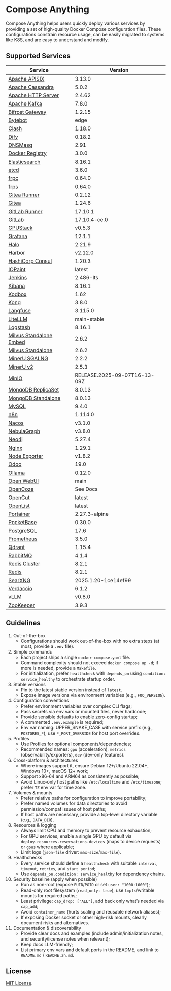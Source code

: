 # Compose Anything

Compose Anything helps users quickly deploy various services by providing a set of high-quality Docker Compose configuration files. These configurations constrain resource usage, can be easily migrated to systems like K8S, and are easy to understand and modify.

## Supported Services

| Service                                                  | Version                      |
| -------------------------------------------------------- | ---------------------------- |
| [Apache APISIX](./src/apisix)                            | 3.13.0                       |
| [Apache Cassandra](./src/cassandra)                      | 5.0.2                        |
| [Apache HTTP Server](./src/apache)                       | 2.4.62                       |
| [Apache Kafka](./src/kafka)                              | 7.8.0                        |
| [Bifrost Gateway](./src/bifrost-gateway)                 | 1.2.15                       |
| [Bytebot](./src/bytebot)                                 | edge                         |
| [Clash](./src/clash)                                     | 1.18.0                       |
| [Dify](./src/dify)                                       | 0.18.2                       |
| [DNSMasq](./src/dnsmasq)                                 | 2.91                         |
| [Docker Registry](./src/docker-registry)                 | 3.0.0                        |
| [Elasticsearch](./src/elasticsearch)                     | 8.16.1                       |
| [etcd](./src/etcd)                                       | 3.6.0                        |
| [frpc](./src/frpc)                                       | 0.64.0                       |
| [frps](./src/frps)                                       | 0.64.0                       |
| [Gitea Runner](./src/gitea-runner)                       | 0.2.12                       |
| [Gitea](./src/gitea)                                     | 1.24.6                       |
| [GitLab Runner](./src/gitlab-runner)                     | 17.10.1                      |
| [GitLab](./src/gitlab)                                   | 17.10.4-ce.0                 |
| [GPUStack](./src/gpustack)                               | v0.5.3                       |
| [Grafana](./src/grafana)                                 | 12.1.1                       |
| [Halo](./src/halo)                                       | 2.21.9                       |
| [Harbor](./src/harbor)                                   | v2.12.0                      |
| [HashiCorp Consul](./src/consul)                         | 1.20.3                       |
| [IOPaint](./src/io-paint)                                | latest                       |
| [Jenkins](./src/jenkins)                                 | 2.486-lts                    |
| [Kibana](./src/kibana)                                   | 8.16.1                       |
| [Kodbox](./src/kodbox)                                   | 1.62                         |
| [Kong](./src/kong)                                       | 3.8.0                        |
| [Langfuse](./src/langfuse)                               | 3.115.0                      |
| [LiteLLM](./src/litellm)                                 | main-stable                  |
| [Logstash](./src/logstash)                               | 8.16.1                       |
| [Milvus Standalone Embed](./src/milvus-standalone-embed) | 2.6.2                        |
| [Milvus Standalone](./src/milvus-standalone)             | 2.6.2                        |
| [MinerU SGALNG](./src/mineru-sgalng)                     | 2.2.2                        |
| [MinerU v2](./src/mineru-v2)                             | 2.5.3                        |
| [MinIO](./src/minio)                                     | RELEASE.2025-09-07T16-13-09Z |
| [MongoDB ReplicaSet](./src/mongodb-replicaset)           | 8.0.13                       |
| [MongoDB Standalone](./src/mongodb-standalone)           | 8.0.13                       |
| [MySQL](./src/mysql)                                     | 9.4.0                        |
| [n8n](./src/n8n)                                         | 1.114.0                      |
| [Nacos](./src/nacos)                                     | v3.1.0                       |
| [NebulaGraph](./src/nebulagraph)                         | v3.8.0                       |
| [Neo4j](./src/neo4j)                                     | 5.27.4                       |
| [Nginx](./src/nginx)                                     | 1.29.1                       |
| [Node Exporter](./src/node-exporter)                     | v1.8.2                       |
| [Odoo](./src/odoo)                                       | 19.0                         |
| [Ollama](./src/ollama)                                   | 0.12.0                       |
| [Open WebUI](./src/open-webui)                           | main                         |
| [OpenCoze](./src/opencoze)                               | See Docs                     |
| [OpenCut](./src/opencut)                                 | latest                       |
| [OpenList](./src/openlist)                               | latest                       |
| [Portainer](./src/portainer)                             | 2.27.3-alpine                |
| [PocketBase](./src/pocketbase)                           | 0.30.0                       |
| [PostgreSQL](./src/postgres)                             | 17.6                         |
| [Prometheus](./src/prometheus)                           | 3.5.0                        |
| [Qdrant](./src/qdrant)                                   | 1.15.4                       |
| [RabbitMQ](./src/rabbitmq)                               | 4.1.4                        |
| [Redis Cluster](./src/redis-cluster)                     | 8.2.1                        |
| [Redis](./src/redis)                                     | 8.2.1                        |
| [SearXNG](./src/searxng)                                 | 2025.1.20-1ce14ef99          |
| [Verdaccio](./src/verdaccio)                             | 6.1.2                        |
| [vLLM](./src/vllm)                                       | v0.8.0                       |
| [ZooKeeper](./src/zookeeper)                             | 3.9.3                        |

## Guidelines

1. Out-of-the-box
    - Configurations should work out-of-the-box with no extra steps (at most, provide a `.env` file).
2. Simple commands
    - Each project ships a single `docker-compose.yaml` file.
    - Command complexity should not exceed `docker compose up -d`; if more is needed, provide a `Makefile`.
    - For initialization, prefer `healthcheck` with `depends_on` using `condition: service_healthy` to orchestrate startup order.
3. Stable versions
    - Pin to the latest stable version instead of `latest`.
    - Expose image versions via environment variables (e.g., `FOO_VERSION`).
4. Configuration conventions
    - Prefer environment variables over complex CLI flags;
    - Pass secrets via env vars or mounted files, never hardcode;
    - Provide sensible defaults to enable zero-config startup;
    - A commented `.env.example` is required;
    - Env var naming: UPPER_SNAKE_CASE with service prefix (e.g., `POSTGRES_*`); use `*_PORT_OVERRIDE` for host port overrides.
5. Profiles
    - Use Profiles for optional components/dependencies;
    - Recommended names: `gpu` (acceleration), `metrics` (observability/exporters), `dev` (dev-only features).
6. Cross-platform & architectures
    - Where images support it, ensure Debian 12+/Ubuntu 22.04+, Windows 10+, macOS 12+ work;
    - Support x86-64 and ARM64 as consistently as possible;
    - Avoid Linux-only host paths like `/etc/localtime` and `/etc/timezone`; prefer `TZ` env var for time zone.
7. Volumes & mounts
    - Prefer relative paths for configuration to improve portability;
    - Prefer named volumes for data directories to avoid permission/compat issues of host paths;
    - If host paths are necessary, provide a top-level directory variable (e.g., `DATA_DIR`).
8. Resources & logging
    - Always limit CPU and memory to prevent resource exhaustion;
    - For GPU services, enable a single GPU by default via `deploy.resources.reservations.devices` (maps to device requests) or `gpus` where applicable;
    - Limit logs (`json-file` driver: `max-size`/`max-file`).
9. Healthchecks
    - Every service should define a `healthcheck` with suitable `interval`, `timeout`, `retries`, and `start_period`;
    - Use `depends_on.condition: service_healthy` for dependency chains.
10. Security baseline (apply when possible)
    - Run as non-root (expose `PUID`/`PGID` or set `user: "1000:1000"`);
    - Read-only root filesystem (`read_only: true`), use `tmpfs`/writable mounts for required paths;
    - Least privilege: `cap_drop: ["ALL"]`, add back only what’s needed via `cap_add`;
    - Avoid `container_name` (hurts scaling and reusable network aliases);
    - If exposing Docker socket or other high-risk mounts, clearly document risks and alternatives.
11. Documentation & discoverability
    - Provide clear docs and examples (include admin/initialization notes, and security/license notes when relevant);
    - Keep docs LLM-friendly;
    - List primary env vars and default ports in the README, and link to `README.md` / `README.zh.md`.

## License

[MIT License](./LICENSE).

